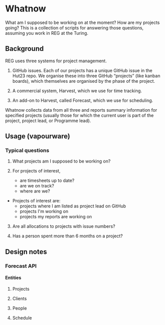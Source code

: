 # Whatnow

What am I supposed to be working on at the moment? How are my projects going?
This is a collection of scripts for answering those questions, assuming you work
in REG at the Turing.

## Background

REG uses three systems for project management.

1. GitHub issues. Each of our projects has a unique GitHub issue in the Hut23
   repo. We organise these into three GitHub “projects” (like kanban boards),
   which themselves are organised by the phase of the project.
   
2. A commercial system, Harvest, which we use for time tracking.

3. An add-on to Harvest, called Forecast, which we use for scheduling.

Whatnow collects data from all three and reports summary information for
specified projects (usually those for which the current user is part of the
project, project lead, or Programme lead).


## Usage (vapourware)

### Typical questions

1. What projects am I supposed to be working on?

2. For projects of interest, 
   - are timesheets up to date?
   - are we on track?
   - where are we?

- Projects of interest are:
   - projects where I am listed as project lead on GitHub
   - projects I'm working on
   - projects my reports are working on

3. Are all allocations to projects with issue numbers?

4. Has a person spent more than 6 months on a project? 


## Design notes

### Forecast API

#### Entities

1. Projects

2. Clients

3. People

4. Schedule
